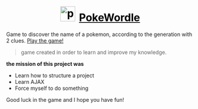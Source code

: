 <h1 style="display:flex;justify-content:center; "><a href="https://pokewordle.netlify.app/" style="color:black;" target="_blank" rel="noopener noreferrer"><img width="40" style="margin-right:10px;" src="https://upload.wikimedia.org/wikipedia/commons/thumb/5/51/Pokebola-pokeball-png-0.png/481px-Pokebola-pokeball-png-0.png"  alt="poke-wordle logo">PokeWordle</a></h1>

Game to discover the name of a pokemon, according to the generation with 2 clues. [Play the game!](https://pokewordle.netlify.app/)

> game created in order to learn and improve my knowledge.

**the mission of this project was**

- Learn how to structure a project
- Learn AJAX
- Force myself to do something

Good luck in the game and I hope you have fun!
